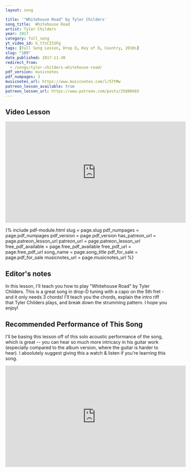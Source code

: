 ```yaml
---
layout: song

title: '"Whitehouse Road" by Tyler Childers'
song_title:  Whitehouse Road
artist: Tyler Childers
year: 2017
category: full_song
yt_video_id: G_t7sCI53Fg
tags: [Full Song Lesson, Drop D, Key of D, Country, 2010s]
slug: "109"
date_published: 2017-11-30
redirect_from:
  - /songs/tyler-childers-whitehouse-road/
pdf_version: musicnotes
pdf_numpages: 3
musicnotes_url: https://www.musicnotes.com/l/57tMw
patreon_lesson_available: true
patreon_lesson_url: https://www.patreon.com/posts/25806683
---
```


## Video Lesson

<iframe width="560" height="315" src="https://www.youtube.com/embed/G_t7sCI53Fg?showinfo=0" frameborder="0" allowfullscreen></iframe>

{% include pdf-module.html slug = page.slug pdf_numpages = page.pdf_numpages pdf_version = page.pdf_version has_patreon_url = page.patreon_lesson_url patreon_url = page.patreon_lesson_url free_pdf_available = page.free_pdf_available free_pdf_url = page.free_pdf_url song_name = page.song_title pdf_for_sale = page.pdf_for_sale musicnotes_url = page.musicnotes_url %}

## Editor's notes

In this lesson, I'll teach you how to play "Whitehouse Road" by Tyler Childers. This is a great song in drop-D tuning with a capo on the 5th fret - and it only needs 3 chords! I'll teach you the chords, explain the intro riff that Tyler Childers plays, and break down the strumming pattern. I hope you enjoy!

## Recommended Performance of This Song

I'll be basing this lesson off of this solo acoustic performance of the song, which is great -- you can hear so much more intricacy in his guitar work (especially compared to the album version, where the guitar is harder to hear). I absolutely suggest giving this a watch & listen if you're learning this song.

<iframe width="560" height="315" src="https://www.youtube.com/embed/oOIJecsnaWg?rel=0" frameborder="0" gesture="media" allow="encrypted-media" allowfullscreen></iframe>
